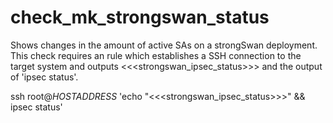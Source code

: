 # check_mk_strongswan_status

Shows changes in the amount of active SAs on a strongSwan deployment.
This check requires an rule which establishes a SSH connection to the target system and outputs <<<strongswan_ipsec_status>>> and the output of 'ipsec status'.

ssh root@$HOSTADDRESS$ 'echo "<<<strongswan_ipsec_status>>>" && ipsec status'